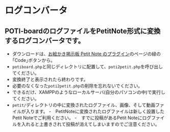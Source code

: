 # ログコンバータ
## POTI-boardのログファイルをPetitNote形式に変換するログコンバータです。

- ダウンロードは、[お絵かき掲示板 Petit Note のプラグイン](https://github.com/satopian/PetitNote_plugin)のページの緑の｢Code｣ボタンから。  
- `potiboard.php`と同じディレクトリに配置して、`poti2petit.php`を呼び出してください。   
- 変換終了と表示されたら終わりです。  
- 必要のなくなった`poti2petit.php`の削除を忘れないでください。    
- できるだけ、XAMPPのようなローカルサーバ(自分のパソコンの中)で実行してください。  
- `petit/`ディレクトリの中に変換されたログファイル、画像、そして動画ファイルが入ります。
-　PetitNoteに変換されたログファイルは新しく設置したPetit Noteでご利用ください。
-　すでに投稿があるPetit Noteにログファイルを入れると上書きされて投稿が消えてしまいますのでご注意ください。 

